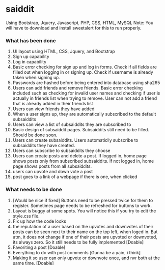 # saiddit
Using Bootstrap, Jquery, Javascript, PHP, CSS, HTML, MySQL
Note: You will have to download and install sweetalert for this to run properly.
### What has been done
1. UI layout using HTML, CSS, Jquery, and Bootstrap
2. Sign up capability
3. Log in capability
4. Basic error checking for sign up and log in forms. Check if all fields are filled out when logging in or signing up. Check if username is already taken when signing up.
5. Passwords are hashed before being entered into database using sha265
6. Users can add friends and remove friends. Basic error checking included such as checking for invalid user names and checking if user is actually in friends list when trying to remove. User can not add a friend that is already added in their friends list
7. Users can view friends they have added
8. When a user signs up, they are automatically subscribed to the default subsaiddits
9. Users can view a list of subsaiddits they are subscribed to
10. Basic design of subsaiddit pages. Subsaiddits still need to be filled. Should be done soon.
11. Users can create subsaiddits. Users automaticlly subscribe to subsaiddits they have created.
12. Users can subscribe to subsaiddits they choose
13. Users can create posts and delete a post. If logged in, home page shows posts only from subscribed subsaiddits. If not logged in, home page shows posts from all subsaiddits. 
14. users can upvote and down vote a post
15. post goes to a link of a webpage if there is one, when clicked


### What needs to be done
1. [Would be nice if fixed] Buttons need to be pressed twice for them to register. Sometimes page needs to be refreshed for   buttons to work.
2. Layout is buggy at some spots. You will notice this if you try to edit the style.css file.
3. Fix up how the code looks
4. the reputation of a user based on the upvotes and downvotes of their posts can be seen next to their name on the top left, when loged in. But atm, it does not change if one of their posts are upvoted or downvoted, its always zero. So it still needs to be fully implemented [Doable]
5. Favoriting a post [Doable]
6. Everything to do with post comments [Gunna be a pain, i think]
7. Making it so user can only upvote or downvote once, and nvr both at the same time. [Doable]
 



